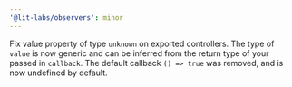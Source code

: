 ```yaml
---
'@lit-labs/observers': minor
---
```


Fix value property of type `unknown` on exported controllers. The type of
`value` is now generic and can be inferred from the return type of your passed
in `callback`. The default callback `() => true` was removed, and is now
undefined by default.
